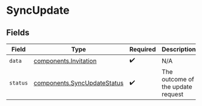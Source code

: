 # SyncUpdate


## Fields

| Field                                                                  | Type                                                                   | Required                                                               | Description                                                            | Example                                                                |
| ---------------------------------------------------------------------- | ---------------------------------------------------------------------- | ---------------------------------------------------------------------- | ---------------------------------------------------------------------- | ---------------------------------------------------------------------- |
| `data`                                                                 | [components.Invitation](../../models/shared/invitation.md)             | :heavy_check_mark:                                                     | N/A                                                                    |                                                                        |
| `status`                                                               | [components.SyncUpdateStatus](../../models/shared/syncupdatestatus.md) | :heavy_check_mark:                                                     | The outcome of the update request                                      | updated                                                                |